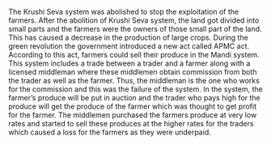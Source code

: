 The Krushi Seva system was abolished to stop the exploitation of the farmers. After the abolition of Krushi Seva system, the land got divided into small parts and the farmers were the owners of those small part of the land. This has caused a decrease in the production of large crops. During the green revolution the government introduced a new act called APMC act. According to  this act, farmers could sell their produce in the Mandi system. This system includes a trade between a trader and a farmer along with a licensed middleman where these middlemen obtain commission from both the trader as well as the farmer. Thus, the middleman is the one who works for the commission and this was the failure of the system. In the system, the farmer’s produce will be put in auction and the trader who pays high for the produce will get the produce of the farmer which was thought to get profit for the farmer. The middlemen purchased the farmers produce at very low rates and started to sell these produces at the higher rates for the traders which caused a loss for the farmers as they were underpaid.
